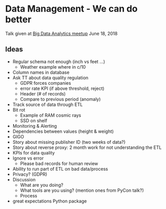 # Data Management - We can do better

Talk given at [Big Data Analytics meetup](https://www.meetup.com/Big-Data-Analytics-Israel/events/251392450/) June 18, 2018

## Ideas
* Regular schema not enough (inch vs feet ...)
    * Weather example where in c/10
* Column names in database
* Ask TT about data quality regulation
    - GDPR forces companies
    - error rate KPI (if above threshold, reject)
    - Header (# of records)
    - Compare to previous period (anomaly)
* Track source of data through ETL
* Bit rot
    * Example of RAM cosmic rays
    * SSD on shelf
* Monitoring & Alerting
* Dependencies between values (height & weight)
* GIGO
* Story about missing publisher ID (two weeks of data?)
* Story about reverse proxy: 2 month work for not understanding the ETL
* KPIs for data quality
* Ignore vs error
    * Please bad records for human review
* Ability to run part of ETL on bad data/process
* Privacy? (GDPR)
* Discussion
    * What are you doing?
    * What tools are you using? (mention ones from PyCon talk?)
    * Process
* great expectations Python package
